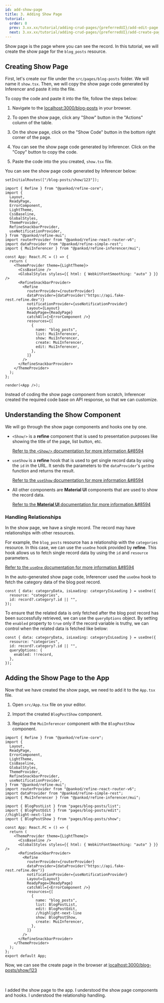 ```yaml
---
id: add-show-page
title: 3. Adding Show Page
tutorial:
  order: 0
  prev: 3.xx.xx/tutorial/adding-crud-pages/{preferredUI}/add-edit-page
  next: 3.xx.xx/tutorial/adding-crud-pages/{preferredUI}/add-create-page
---
```


Show page is the page where you can see the record. In this tutorial, we will create the show page for the `blog_posts` resource.

## Creating Show Page

First, let's create our file under the `src/pages/blog-posts` folder. We will name it `show.tsx`. Then, we will copy the show page code generated by Inferencer and paste it into the file.

To copy the code and paste it into the file, follow the steps below:

1. Navigate to the <a href="http://localhost:3000/blog-posts" rel="noopener noreferrer nofollow">localhost:3000/blog-posts</a> in your browser.

2. To open the show page, click any "Show" button in the "Actions" column of the table.

3. On the show page, click on the "Show Code" button in the bottom right corner of the page.

4. You can see the show page code generated by Inferencer. Click on the "Copy" button to copy the code.

5. Paste the code into the you created, `show.tsx` file.

You can see the show page code generated by Inferencer below:

```tsx live previewOnly previewHeight=600px url=http://localhost:3000/blog-posts/show/123
setInitialRoutes(["/blog-posts/show/123"]);

import { Refine } from "@pankod/refine-core";
import {
  Layout,
  ReadyPage,
  ErrorComponent,
  LightTheme,
  CssBaseline,
  GlobalStyles,
  ThemeProvider,
  RefineSnackbarProvider,
  useNotificationProvider,
} from "@pankod/refine-mui";
import routerProvider from "@pankod/refine-react-router-v6";
import dataProvider from "@pankod/refine-simple-rest";
import { MuiInferencer } from "@pankod/refine-inferencer/mui";

const App: React.FC = () => {
  return (
    <ThemeProvider theme={LightTheme}>
      <CssBaseline />
      <GlobalStyles styles={{ html: { WebkitFontSmoothing: "auto" } }} />
      <RefineSnackbarProvider>
        <Refine
          routerProvider={routerProvider}
          dataProvider={dataProvider("https://api.fake-rest.refine.dev")}
          notificationProvider={useNotificationProvider}
          Layout={Layout}
          ReadyPage={ReadyPage}
          catchAll={<ErrorComponent />}
          resources={[
            {
              name: "blog_posts",
              list: MuiInferencer,
              show: MuiInferencer,
              create: MuiInferencer,
              edit: MuiInferencer,
            },
          ]}
        />
      </RefineSnackbarProvider>
    </ThemeProvider>
  );
};

render(<App />);
```

Instead of coding the show page component from scratch, Inferencer created the required code base on API response, so that we can customize.

## Understanding the Show Component

We will go through the show page components and hooks one by one.

- `<Show/>` is a **refine** component that is used to presentation purposes like showing the title of the page, list button, etc.

  [Refer to the `<Show/>` documentation for more information &#8594](/docs/3.xx.xx/api-reference/mui/components/basic-views/show/)

- `useShow` is a **refine** hook that is used to get single record data by using the `id` in the URL. It sends the parameters to the `dataProvider`'s `getOne` function and returns the result.

  [Refer to the `useShow` documentation for more information &#8594](/docs/3.xx.xx/api-reference/core/hooks/show/useShow/)

- All other components are **Material UI** components that are used to show the record data.

  [Refer to the **Material UI** documentation for more information &#8594](https://mui.com/material-ui/getting-started/overview/)

### Handling Relationships

In the show page, we have a single record. The record may have relationships with other resources.

For example, the `blog_posts` resource has a relationship with the `categories` resource. In this case, we can use the `useOne` hook provided by **refine**. This hook allows us to fetch single record data by using the `id` and `resource` parameters.

[Refer to the `useOne` documentation for more information &#8594](/docs/3.xx.xx/api-reference/core/hooks/data/useOne/)

In the auto-generated show page code, Inferencer used the `useOne` hook to fetch the category data of the blog post record.

```tsx
const { data: categoryData, isLoading: categoryIsLoading } = useOne({
  resource: "categories",
  id: record?.category?.id || "",
});
```

To ensure that the related data is only fetched after the blog post record has been successfully retrieved, we can use the `queryOptions` object. By setting the `enabled` property to `true` only if the record variable is truthy, we can control when the related data is fetched like below:

```tsx
const { data: categoryData, isLoading: categoryIsLoading } = useOne({
  resource: "categories",
  id: record?.category?.id || "",
  queryOptions: {
    enabled: !!record,
  },
});
```

## Adding the Show Page to the App

Now that we have created the show page, we need to add it to the `App.tsx` file.

1. Open `src/App.tsx` file on your editor.

2. Import the created `BlogPostShow` component.

3. Replace the `MuiInferencer` component with the `BlogPostShow` component.

```tsx title="src/App.tsx"
import { Refine } from "@pankod/refine-core";
import {
  Layout,
  ReadyPage,
  ErrorComponent,
  LightTheme,
  CssBaseline,
  GlobalStyles,
  ThemeProvider,
  RefineSnackbarProvider,
  useNotificationProvider,
} from "@pankod/refine-mui";
import routerProvider from "@pankod/refine-react-router-v6";
import dataProvider from "@pankod/refine-simple-rest";
import { MuiInferencer } from "@pankod/refine-inferencer/mui";

import { BlogPostList } from "pages/blog-posts/list";
import { BlogPostEdit } from "pages/blog-posts/edit";
//highlight-next-line
import { BlogPostShow } from "pages/blog-posts/show";

const App: React.FC = () => {
  return (
    <ThemeProvider theme={LightTheme}>
      <CssBaseline />
      <GlobalStyles styles={{ html: { WebkitFontSmoothing: "auto" } }} />
      <RefineSnackbarProvider>
        <Refine
          routerProvider={routerProvider}
          dataProvider={dataProvider("https://api.fake-rest.refine.dev")}
          notificationProvider={useNotificationProvider}
          Layout={Layout}
          ReadyPage={ReadyPage}
          catchAll={<ErrorComponent />}
          resources={[
            {
              name: "blog_posts",
              list: BlogPostList,
              edit: BlogPostEdit,
              //highlight-next-line
              show: BlogPostShow,
              create: MuiInferencer,
            },
          ]}
        />
      </RefineSnackbarProvider>
    </ThemeProvider>
  );
};
export default App;
```

Now, we can see the create page in the browser at <a href="http://localhost:3000/blog-posts/show/123" rel="noopener noreferrer nofollow">localhost:3000/blog-posts/show/123</a>

<br/>
<br/>

<Checklist>

<ChecklistItem id="add-show-page-mui">
I added the show page to the app.
</ChecklistItem>
<ChecklistItem id="add-show-page-mui-2">
I understood the show page components and hooks.
</ChecklistItem>
<ChecklistItem id="add-show-page-mui-3">
I understood the relationship handling.
</ChecklistItem>

</Checklist>
